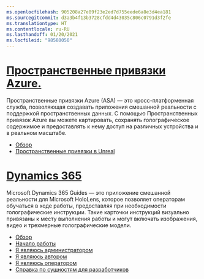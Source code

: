 ```yaml
---
ms.openlocfilehash: 905208a27e89f23e2ed7d755eede6a8e3d4ea181
ms.sourcegitcommit: d3a3b4f13b3728cfdd4d43035c806c0791d3f2fe
ms.translationtype: HT
ms.contentlocale: ru-RU
ms.lasthandoff: 01/20/2021
ms.locfileid: "98580050"
---
```

# <a name="azure-spatial-anchors"></a>[Пространственные привязки Azure.](#tab/asa)

Пространственные привязки Azure (ASA) — это кросс-платформенная служба, позволяющая создавать приложения смешанной реальности с поддержкой пространственных данных. С помощью Пространственных привязок Azure вы можете картировать, сохранять голографическое содержимое и предоставлять к нему доступ на различных устройства и в реальном масштабе.

* [Обзор](/azure/spatial-anchors/overview) 
* [Пространственные привязки в Unreal](../unreal/unreal-azure-spatial-anchors.md) 

# <a name="dynamics-365"></a>[Dynamics 365](#tab/D365)

Microsoft Dynamics 365 Guides — это приложение смешанной реальности для Microsoft HoloLens, которое позволяет операторам обучаться в ходе работы, предоставляя при необходимости голографические инструкции. Такие карточки инструкций визуально привязаны к месту выполнения работы и могут включать изображения, видео и трехмерные голографические модели.

* [Обзор](/dynamics365/mixed-reality/guides/) 
* [Начало работы](/dynamics365/mixed-reality/guides/get-started) 
* [Я являюсь администратором](/dynamics365/mixed-reality/guides/setup)
* [Я являюсь автором](/dynamics365/mixed-reality/guides/authoring-overview) 
* [Я являюсь оператором](/dynamics365/mixed-reality/guides/operator-overview) 
* [Справка по сущностям для разработчиков](/dynamics365/mixed-reality/guides/developer-entity-reference)